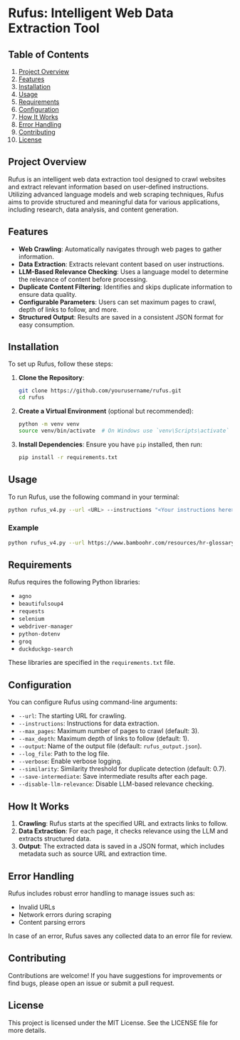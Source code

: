 # Rufus: Intelligent Web Data Extraction Tool

## Table of Contents
1. [Project Overview](#project-overview)
2. [Features](#features)
3. [Installation](#installation)
4. [Usage](#usage)
5. [Requirements](#requirements)
6. [Configuration](#configuration)
7. [How It Works](#how-it-works)
8. [Error Handling](#error-handling)
9. [Contributing](#contributing)
10. [License](#license)

## Project Overview
Rufus is an intelligent web data extraction tool designed to crawl websites and extract relevant information based on user-defined instructions. Utilizing advanced language models and web scraping techniques, Rufus aims to provide structured and meaningful data for various applications, including research, data analysis, and content generation.

## Features
- **Web Crawling**: Automatically navigates through web pages to gather information.
- **Data Extraction**: Extracts relevant content based on user instructions.
- **LLM-Based Relevance Checking**: Uses a language model to determine the relevance of content before processing.
- **Duplicate Content Filtering**: Identifies and skips duplicate information to ensure data quality.
- **Configurable Parameters**: Users can set maximum pages to crawl, depth of links to follow, and more.
- **Structured Output**: Results are saved in a consistent JSON format for easy consumption.

## Installation
To set up Rufus, follow these steps:

1. **Clone the Repository**:
   ```bash
   git clone https://github.com/yourusername/rufus.git
   cd rufus
   ```

2. **Create a Virtual Environment** (optional but recommended):
   ```bash
   python -m venv venv
   source venv/bin/activate  # On Windows use `venv\Scripts\activate`
   ```

3. **Install Dependencies**:
   Ensure you have `pip` installed, then run:
   ```bash
   pip install -r requirements.txt
   ```

## Usage
To run Rufus, use the following command in your terminal:
```bash
python rufus_v4.py --url <URL> --instructions "<Your instructions here>"
```

### Example
```bash
python rufus_v4.py --url https://www.bamboohr.com/resources/hr-glossary/california-labor-laws --instructions "Extract information about FEHA"
```

## Requirements
Rufus requires the following Python libraries:
- `agno`
- `beautifulsoup4`
- `requests`
- `selenium`
- `webdriver-manager`
- `python-dotenv`
- `groq`
- `duckduckgo-search`

These libraries are specified in the `requirements.txt` file.

## Configuration
You can configure Rufus using command-line arguments:
- `--url`: The starting URL for crawling.
- `--instructions`: Instructions for data extraction.
- `--max_pages`: Maximum number of pages to crawl (default: 3).
- `--max_depth`: Maximum depth of links to follow (default: 1).
- `--output`: Name of the output file (default: `rufus_output.json`).
- `--log_file`: Path to the log file.
- `--verbose`: Enable verbose logging.
- `--similarity`: Similarity threshold for duplicate detection (default: 0.7).
- `--save-intermediate`: Save intermediate results after each page.
- `--disable-llm-relevance`: Disable LLM-based relevance checking.

## How It Works
1. **Crawling**: Rufus starts at the specified URL and extracts links to follow.
2. **Data Extraction**: For each page, it checks relevance using the LLM and extracts structured data.
3. **Output**: The extracted data is saved in a JSON format, which includes metadata such as source URL and extraction time.

## Error Handling
Rufus includes robust error handling to manage issues such as:
- Invalid URLs
- Network errors during scraping
- Content parsing errors

In case of an error, Rufus saves any collected data to an error file for review.

## Contributing
Contributions are welcome! If you have suggestions for improvements or find bugs, please open an issue or submit a pull request.

## License
This project is licensed under the MIT License. See the LICENSE file for more details.
